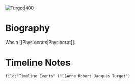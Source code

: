 ![Turgot|400](https://upload.wikimedia.org/wikipedia/commons/e/e1/Graincourt%2C_attributed_to_-_Turgot_-_Versailles_MV_3923.jpg)
# Biography

Was a [[Physiocrats|Physiocrat]].
# Timeline Notes
```query
file:"Timeline Events" ("[[Anne Robert Jacques Turgot")
```
